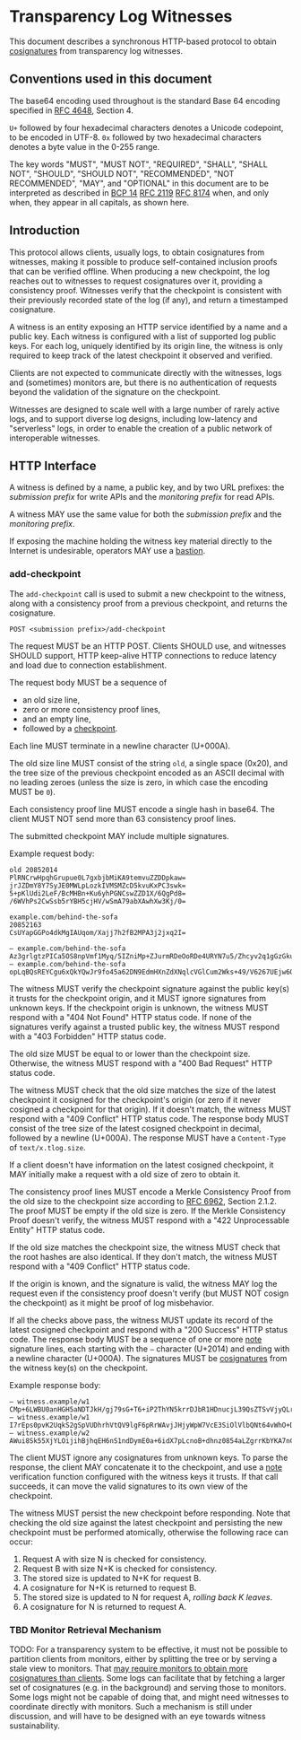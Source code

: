 # Transparency Log Witnesses

This document describes a synchronous HTTP-based protocol to obtain
[cosignatures][] from transparency log witnesses.

[cosignatures]: https://c2sp.org/tlog-cosignature
[bastion]: https://c2sp.org/https-bastion
[checkpoint]: https://c2sp.org/tlog-checkpoint
[note]: https://c2sp.org/signed-note

## Conventions used in this document

The base64 encoding used throughout is the standard Base 64 encoding specified
in [RFC 4648][], Section 4.

`U+` followed by four hexadecimal characters denotes a Unicode codepoint, to be
encoded in UTF-8. `0x` followed by two hexadecimal characters denotes a byte
value in the 0-255 range.

The key words "MUST", "MUST NOT", "REQUIRED", "SHALL", "SHALL NOT", "SHOULD",
"SHOULD NOT", "RECOMMENDED", "NOT RECOMMENDED", "MAY", and "OPTIONAL" in this
document are to be interpreted as described in [BCP 14][] [RFC 2119][] [RFC
8174][] when, and only when, they appear in all capitals, as shown here.

[RFC 4648]: https://www.rfc-editor.org/rfc/rfc4648.html
[BCP 14]: https://www.rfc-editor.org/info/bcp14
[RFC 2119]: https://www.rfc-editor.org/rfc/rfc2119.html
[RFC 8174]: https://www.rfc-editor.org/rfc/rfc8174.html
[RFC 6962]: https://www.rfc-editor.org/rfc/rfc6962.html

## Introduction

This protocol allows clients, usually logs, to obtain cosignatures from
witnesses, making it possible to produce self-contained inclusion proofs that
can be verified offline. When producing a new checkpoint, the log reaches out to
witnesses to request cosignatures over it, providing a consistency proof.
Witnesses verify that the checkpoint is consistent with their previously
recorded state of the log (if any), and return a timestamped cosignature.

A witness is an entity exposing an HTTP service identified by a name and a
public key. Each witness is configured with a list of supported log public keys.
For each log, uniquely identified by its origin line, the witness is only
required to keep track of the latest checkpoint it observed and verified.

Clients are not expected to communicate directly with the witnesses, logs and
(sometimes) monitors are, but there is no authentication of requests beyond the
validation of the signature on the checkpoint.

Witnesses are designed to scale well with a large number of rarely active logs,
and to support diverse log designs, including low-latency and "serverless" logs,
in order to enable the creation of a public network of interoperable witnesses.

## HTTP Interface

A witness is defined by a name, a public key, and by two URL prefixes: the
*submission prefix* for write APIs and the *monitoring prefix* for read APIs.

A witness MAY use the same value for both the *submission prefix* and the
*monitoring prefix*.

If exposing the machine holding the witness key material directly to the
Internet is undesirable, operators MAY use a [bastion][].

### add-checkpoint

The `add-checkpoint` call is used to submit a new checkpoint to the witness,
along with a consistency proof from a previous checkpoint, and returns the
cosignature.

    POST <submission prefix>/add-checkpoint

The request MUST be an HTTP POST. Clients SHOULD use, and witnesses SHOULD
support, HTTP keep-alive HTTP connections to reduce latency and load due to
connection establishment.

The request body MUST be a sequence of
  - an old size line,
  - zero or more consistency proof lines,
  - and an empty line,
  - followed by a [checkpoint][].

Each line MUST terminate in a newline character (U+000A).

The old size line MUST consist of the string `old`, a single space (0x20),
and the tree size of the previous checkpoint encoded as an ASCII decimal with no
leading zeroes (unless the size is zero, in which case the encoding MUST be `0`).

Each consistency proof line MUST encode a single hash in base64. The client MUST
NOT send more than 63 consistency proof lines.

The submitted checkpoint MAY include multiple signatures.

Example request body:

    old 20852014
    PlRNCrwHpqhGrupue0L7gxbjbMiKA9temvuZZDDpkaw=
    jrJZDmY8Y7SyJE0MWLpLozkIVMSMZcD5kvuKxPC3swk=
    5+pKlUdi2LeF/BcMHBn+Ku6yhPGNCswZZD1X/6QgPd8=
    /6WVhPs2CwSsb5rYBH5cjHV/wSmA79abXAwhXw3Kj/0=

    example.com/behind-the-sofa
    20852163
    CsUYapGGPo4dkMgIAUqom/Xajj7h2fB2MPA3j2jxq2I=

    — example.com/behind-the-sofa Az3grlgtzPICa5OS8npVmf1Myq/5IZniMp+ZJurmRDeOoRDe4URYN7u5/Zhcyv2q1gGzGku9nTo+zyWE+xeMcTOAYQ8=
    — example.com/behind-the-sofa opLqBQsREYCgu6xQkYQwJr9fo45a62DN9EdmHXnZdXNqlcVGlCum2Wks+49/V6267UEjw6QUXTS5Rovnzv++qbSzm9Q=

The witness MUST verify the checkpoint signature against the public key(s) it
trusts for the checkpoint origin, and it MUST ignore signatures from unknown
keys. If the checkpoint origin is unknown, the witness MUST respond with a "404
Not Found" HTTP status code. If none of the signatures verify against a trusted
public key, the witness MUST respond with a "403 Forbidden" HTTP status code.

The old size MUST be equal to or lower than the checkpoint size. Otherwise,
the witness MUST respond with a "400 Bad Request" HTTP status code.

The witness MUST check that the old size matches the size of the latest
checkpoint it cosigned for the checkpoint's origin (or zero if it never cosigned
a checkpoint for that origin). If it doesn't match, the witness MUST respond
with a "409 Conflict" HTTP status code. The response body MUST consist of the
tree size of the latest cosigned checkpoint in decimal, followed by a newline
(U+000A). The response MUST have a `Content-Type` of `text/x.tlog.size`.

If a client doesn't have information on the latest cosigned checkpoint, it MAY
initially make a request with a old size of zero to obtain it.

The consistency proof lines MUST encode a Merkle Consistency Proof from the old
size to the checkpoint size according to [RFC 6962][], Section 2.1.2. The proof
MUST be empty if the old size is zero. If the Merkle Consistency Proof doesn't
verify, the witness MUST respond with a "422 Unprocessable Entity" HTTP status
code.

If the old size matches the checkpoint size, the witness MUST check that the
root hashes are also identical. If they don't match, the witness MUST respond
with a "409 Conflict" HTTP status code.

If the origin is known, and the signature is valid, the witness MAY log the
request even if the consistency proof doesn't verify (but MUST NOT cosign the
checkpoint) as it might be proof of log misbehavior.

If all the checks above pass, the witness MUST update its record of the latest
cosigned checkpoint and respond with a "200 Success" HTTP status code. The
response body MUST be a sequence of one or more [note][] signature lines, each
starting with the `—` character (U+2014) and ending with a newline character
(U+000A). The signatures MUST be [cosignatures][] from the witness key(s) on the
checkpoint.

Example response body:

    — witness.example/w1 CMp+6LWBU0anHGH5aNDTJkH/gj79sG+T6+iP2ThYN5krrDJbR1HDnucjL39QsZTSvVjyQLrdk3DXDqI5G2HgLatVs0pWh6Up69HVOw==
    — witness.example/w1 I7rEps0pvK2UqkS2gSpVUDhrhVtQV9lgF6pRrWAvjJHjyWpW7VcE3SiOlVlbQNt64vWhO+DlkL0+UfzuOBMh9ChdMkP1vi/lCAsmlw==
    — witness.example/w2 AWui8Sk55XjYLOijihBjhqEH6nS1ndDymE0a+6idX7pLcnoB+dhnz0854aLZgrrKbYKA7nC3HNJhm/kWl7oJlqU3rXXvpysAdyP3wQ==

The client MUST ignore any cosignatures from unknown keys. To parse the
response, the client MAY concatenate it to the checkpoint, and use a [note][]
verification function configured with the witness keys it trusts. If that call
succeeds, it can move the valid signatures to its own view of the checkpoint.

The witness MUST persist the new checkpoint before responding. Note that
checking the old size against the latest checkpoint and persisting the new
checkpoint must be performed atomically, otherwise the following race can occur:

1. Request A with size N is checked for consistency.
2. Request B with size N+K is checked for consistency.
3. The stored size is updated to N+K for request B.
4. A cosignature for N+K is returned to request B.
5. The stored size is updated to N for request A, *rolling back K leaves*.
6. A cosignature for N is returned to request A.

### TBD Monitor Retrieval Mechanism

TODO: For a transparency system to be effective, it must not be possible to
partition clients from monitors, either by splitting the tree or by serving a
stale view to monitors. That [may require monitors to obtain more cosignatures
than clients][byzantine-witnesses]. Some logs can facilitate that by fetching a
larger set of cosignatures (e.g. in the background) and serving those to
monitors. Some logs might not be capable of doing that, and might need witnesses
to coordinate directly with monitors. Such a mechanism is still under
discussion, and will have to be designed with an eye towards witness
sustainability.

[byzantine-witnesses]: https://git.glasklar.is/sigsum/project/documentation/-/blob/main/archive/2023-11-byzantine-witnesses.pdf
